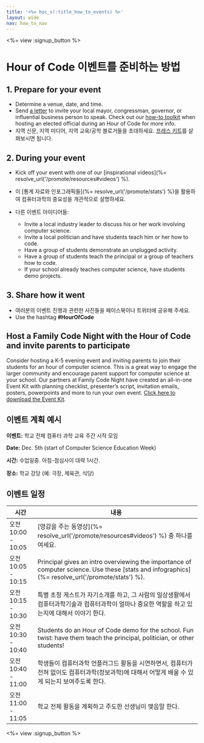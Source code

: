 ```yaml
---
title: '<%= hoc_s(:title_how_to_events) %>'
layout: wide
nav: how_to_nav
---
```

<%= view :signup_button %>

# Hour of Code 이벤트를 준비하는 방법

## 1. Prepare for your event

- Determine a venue, date, and time.
- Send [a letter](https://docs.google.com/a/code.org/document/d/1eP41sKW7y0qq_JvkRIgZK8dWYICaGRZ4CCDETXa78wY/edit) to invite your local mayor, congressman, governor, or influential business person to speak. Check out our [how-to toolkit](%=resolve_url('/files/elected-official.pdf')%) when hosting an elected official during an Hour of Code for more info.
- 지역 신문, 지역 미디어, 지역 교육/공학 블로거들을 초대하세요. [프레스 키트](<%= hoc_uri('/resources/press-kit') %>)를 살펴보시면 됩니다.

## 2. During your event

- Kick off your event with one of our [inspirational videos](%= resolve_url('/promote/resources#videos') %).
- 이 [통계 자료와 인포그래픽들](%= resolve_url('/promote/stats') %)을 활용하여 컴퓨터과학의 중요성을 개관적으로 설명하세요.   
      
    
- 다른 이벤트 아이디어들: 
    - Invite a local industry leader to discuss his or her work involving computer science.
    - Invite a local politician and have students teach him or her how to code.
    - Have a group of students demonstrate an unplugged activity.
    - Have a group of students teach the principal or a group of teachers how to code.
    - If your school already teaches computer science, have students demo projects.

## 3. Share how it went

- 여러분의 이벤트 진행과 관련한 사진들을 페이스북이나 트위터에 공유해 주세요. 
- Use the hashtag **#HourOfCode**

## Host a Family Code Night with the Hour of Code and invite parents to participate

Consider hosting a K-5 evening event and inviting parents to join their students for an hour of computer science. This is a great way to engage the larger community and encourage parent support for computer science at your school. Our partners at Family Code Night have created an all-in-one Event Kit with planning checklist, presenter’s script, invitation emails, posters, powerpoints and more to run your own event. [Click here to download the Event Kit](http://www.familycodenight.org/DownloadCodeDotOrg.html).

## 이벤트 계획 예시

**이벤트:** 학교 전체 컴퓨터 과학 교육 주간 시작 모임

**Date:** Dec. 5th (start of Computer Science Education Week)

**시간:** 수업일중. 아침-점심사이 대략 1시간.

**장소:** 학교 강당 (예: 극장, 체육관, 식당)   
  


## 이벤트 일정

| 시간               | 내용                                                                                                                                               |
| ---------------- | ------------------------------------------------------------------------------------------------------------------------------------------------ |
| 오전 10:00 - 10:05 | [영감을 주는 동영상](%= resolve_url('/promote/resources#videos') %) 중 하나를 여세요.                                                                           |
| 오전 10:05 - 10:15 | Principal gives an intro overviewing the importance of computer science. Use these [stats and infographics](%= resolve_url('/promote/stats') %). |
| 오전 10:15 - 10:30 | 특별 초청 게스트가 자기소개를 하고, 그 사람의 일상생활에서 컴퓨터과학기술과 컴퓨터과학이 얼마나 중요한 역할을 하고 있는지에 대해서 이야기 한다.                                                                |
| 오전 10:30 - 10:40 | Students do an Hour of Code demo for the school. Fun twist: have them teach the principal, politician, or other students!                        |
| 오전 10:40 - 11:00 | 학생들이 컴퓨터과학 언플러그드 활동을 시연하면서, 컴퓨터가 전혀 없이도 컴퓨터과학(정보과학)에 대해서 어떻게 배울 수 있게 되는지 보여주도록 한다.                                                               |
| 오전 11:00 - 11:05 | 학교 전체 활동을 계획하고 주도한 선생님이 맺음말 한다.                                                                                                                  |

<%= view :signup_button %>